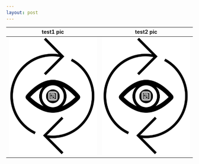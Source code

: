 ```yaml
---
layout: post
---
```


| test1 pic                           | test2 pic                           |
| ----------------------------------- | ----------------------------------- |
| ![test1](/draft_logos/brevin_news_deja_vu_clockwise.png) | ![test2](/draft_logos/brevin_news_deja_vu_clockwise.png) |

